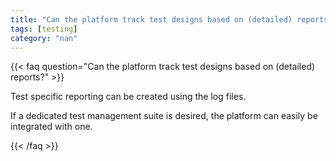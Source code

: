 ```yaml
---
title: "Can the platform track test designs based on (detailed) reports?"
tags: [testing]
category: "nan"
---
```


<!-- QUESTION -->

{{< faq question="Can the platform track test designs based on (detailed) reports?" >}}

<!-- ANSWER -->

Test specific reporting can be created using the log files.

If a dedicated test management suite is desired, the platform can easily be integrated with one.

{{< /faq >}}
